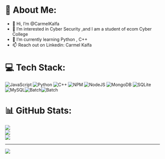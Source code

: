 # 💫 About Me:
- 👋 Hi, I’m @CarmelKalfa
- 👀 I’m interested in Cyber Security ,and I am a student of ecom Cyber College
- 🌱 I’m currently learning Python , C++ 
- 📫 Reach out on Linkedin: Carmel Kalfa

# 💻 Tech Stack:
![JavaScript](https://img.shields.io/badge/javascript-%23323330.svg?style=for-the-badge&logo=javascript&logoColor=%23F7DF1E) ![Python](https://img.shields.io/badge/python-3670A0?style=for-the-badge&logo=python&logoColor=ffdd54) ![C++](https://img.shields.io/badge/c++-%2300599C.svg?style=for-the-badge&logo=c%2B%2B&logoColor=white) ![NPM](https://img.shields.io/badge/NPM-%23000000.svg?style=for-the-badge&logo=npm&logoColor=white) ![NodeJS](https://img.shields.io/badge/node.js-6DA55F?style=for-the-badge&logo=node.js&logoColor=white) ![MongoDB](https://img.shields.io/badge/MongoDB-%234ea94b.svg?style=for-the-badge&logo=mongodb&logoColor=white) ![SQLite](https://img.shields.io/badge/sqlite-%2307405e.svg?style=for-the-badge&logo=sqlite&logoColor=white) ![MySQL](https://img.shields.io/badge/mysql-%2307405e.svg?style=for-the-badge&logo=mysql&logoColor=white)![Batch](https://img.shields.io/badge/batch-%2307405e.svg?style=for-the-badge&logo=batch&logoColor=white)![Batch](https://img.shields.io/badge/batch-%2307405e.svg?style=for-the-badge&logo=batch&logoColor=white)
# 📊 GitHub Stats:
![](https://github-readme-stats.vercel.app/api?username=CarmelKalfa&theme=dark&hide_border=false&include_all_commits=true&count_private=false)<br/>
![](https://github-readme-streak-stats.herokuapp.com/?user=CarmelKalfa&theme=dark&hide_border=false)<br/>
![](https://github-readme-stats.vercel.app/api/top-langs/?username=CarmelKalfa&theme=dark&hide_border=false&include_all_commits=true&count_private=false&layout=compact)


---
[![](https://visitcount.itsvg.in/api?id=CarmelKalfa&icon=0&color=0)](https://visitcount.itsvg.in)


  
<!-- Proudly stolen from ShonDevelopment ( https://github.com/ShonDevelopment ) hopefully he will not hate me for this ;-; -->
